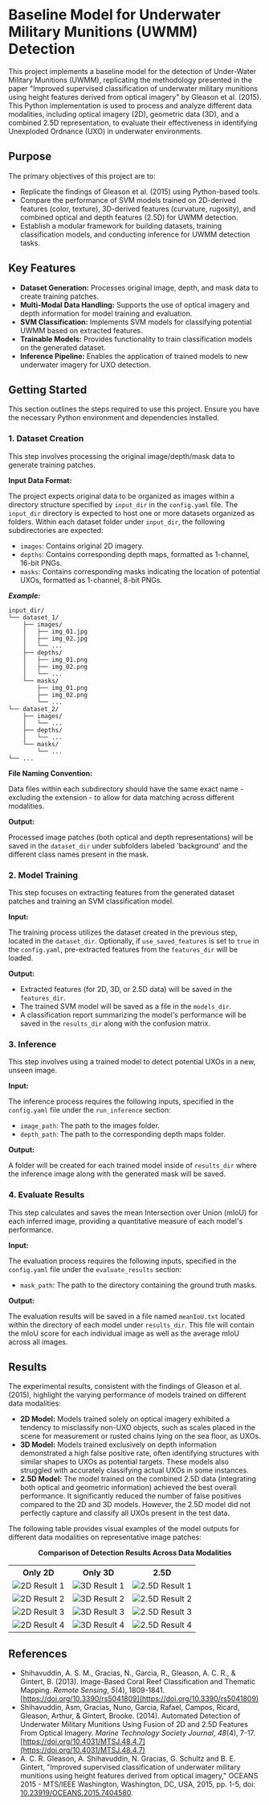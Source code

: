 # Baseline Model for Underwater Military Munitions (UWMM) Detection

This project implements a baseline model for the detection of Under-Water Military Munitions (UWMM), replicating the methodology presented in the paper "Improved supervised classification of underwater military munitions using height features derived from optical imagery" by Gleason et al. (2015). This Python implementation is used to process and analyze different data modalities, including optical imagery (2D), geometric data (3D), and a combined 2.5D representation, to evaluate their effectiveness in identifying Unexploded Ordnance (UXO) in underwater environments.

## Purpose

The primary objectives of this project are to:

* Replicate the findings of Gleason et al. (2015) using Python-based tools.
* Compare the performance of SVM models trained on 2D-derived features (color, texture), 3D-derived features (curvature, rugosity), and combined optical and depth features (2.5D) for UWMM detection.
* Establish a modular framework for building datasets, training classification models, and conducting inference for UWMM detection tasks.

## Key Features

* **Dataset Generation:** Processes original image, depth, and mask data to create training patches.
* **Multi-Modal Data Handling:** Supports the use of optical imagery and depth information for model training and evaluation.
* **SVM Classification:** Implements SVM models for classifying potential UWMM based on extracted features.
* **Trainable Models:** Provides functionality to train classification models on the generated dataset.
* **Inference Pipeline:** Enables the application of trained models to new underwater imagery for UXO detection.

## Getting Started

This section outlines the steps required to use this project. Ensure you have the necessary Python environment and dependencies installed.

### 1. Dataset Creation

This step involves processing the original image/depth/mask data to generate training patches.

**Input Data Format:**

The project expects original data to be organized as images within a directory structure specified by `input_dir` in the `config.yaml` file. The `input_dir` directory is expected to host one or more datasets organized as folders. Within each dataset folder under `input_dir`, the following subdirectories are expected:

* `images`: Contains original 2D imagery.
* `depths`: Contains corresponding depth maps, formatted as 1-channel, 16-bit PNGs.
* `masks`: Contains corresponding masks indicating the location of potential UXOs, formatted as 1-channel, 8-bit PNGs.

***Example:***

```
input_dir/
└── dataset_1/
    ├── images/
    │   ├── img_01.jpg
    │   ├── img_02.jpg
    │   └── ...
    ├── depths/
    │   ├── img_01.png
    │   ├── img_02.png
    │   └── ...
    └── masks/
        ├── img_01.png
        ├── img_02.png
        └── ...
└── dataset_2/
    ├── images/
    │   └── ...
    ├── depths/
    │   └── ...
    └── masks/
        └── ...
└── ...
```

**File Naming Convention:**

Data files within each subdirectory should have the same exact name - excluding the extension - to allow for data matching across different modalities.

**Output:**

Processed image patches (both optical and depth representations) will be saved in the `dataset_dir` under subfolders labeled 'background' and the different class names present in the mask.

### 2. Model Training

This step focuses on extracting features from the generated dataset patches and training an SVM classification model.

**Input:**

The training process utilizes the dataset created in the previous step, located in the `dataset_dir`. Optionally, if `use_saved_features` is set to `true` in the `config.yaml`, pre-extracted features from the `features_dir` will be loaded.

**Output:**

* Extracted features (for 2D, 3D, or 2.5D data) will be saved in the `features_dir`.
* The trained SVM model will be saved as a file in the `models_dir`.
* A classification report summarizing the model's performance will be saved in the `results_dir` along with the confusion matrix.

### 3. Inference

This step involves using a trained model to detect potential UXOs in a new, unseen image.

**Input:**

The inference process requires the following inputs, specified in the `config.yaml` file under the `run_inference` section:

* `image_path`: The path to the images folder.
* `depth_path`: The path to the corresponding depth maps folder.

**Output:**

A folder will be created for each trained model inside of `results_dir` where the inference image along with the generated mask will be saved.

### 4. Evaluate Results

This step calculates and saves the mean Intersection over Union (mIoU) for each inferred image, providing a quantitative measure of each model's performance.

**Input:**

The evaluation process requires the following inputs, specified in the `config.yaml` file under the `evaluate_results` section:

* `mask_path`: The path to the directory containing the ground truth masks.

**Output:**

The evaluation results will be saved in a file named `meanIoU.txt` located within the directory of each model under `results_dir`. This file will contain the mIoU score for each individual image as well as the average mIoU across all images.

## Results

The experimental results, consistent with the findings of Gleason et al. (2015), highlight the varying performance of models trained on different data modalities:

* **2D Model:** Models trained solely on optical imagery exhibited a tendency to misclassify non-UXO objects, such as scales placed in the scene for measurement or rusted chains lying on the sea floor, as UXOs.
* **3D Model:** Models trained exclusively on depth information demonstrated a high false positive rate, often identifying structures with similar shapes to UXOs as potential targets. These models also struggled with accurately classifying actual UXOs in some instances.
* **2.5D Model:** The model trained on the combined 2.5D data (integrating both optical and geometric information) achieved the best overall performance. It significantly reduced the number of false positives compared to the 2D and 3D models. However, the 2.5D model did not perfectly capture and classify all UXOs present in the test data.

The following table provides visual examples of the model outputs for different data modalities on representative image patches:

<p align="center">
  <strong>Comparison of Detection Results Across Data Modalities</strong>
</p>
<table style="width:100%; text-align: center;">
  <tr>
    <th style="text-align: center;">Only 2D</th>
    <th style="text-align: center;">Only 3D</th>
    <th style="text-align: center;">2.5D</th>
  </tr>
  <tr>
    <td><img src="assets/2D_plot1_r02_c05.jpg" alt="2D Result 1"></td>
    <td><img src="assets/3D_plot1_r02_c05.jpg" alt="3D Result 1"></td>
    <td><img src="assets/25D_plot1_r02_c05.jpg" alt="2.5D Result 1"></td>
  </tr>
 <tr>
    <td><img src="assets/2D_plot1_r03_c03.jpg" alt="2D Result 2"></td>
    <td><img src="assets/3D_plot1_r03_c03.jpg" alt="3D Result 2"></td>
    <td><img src="assets/25D_plot1_r03_c03.jpg" alt="2.5D Result 2"></td>
  </tr>
  <tr>
    <td><img src="assets/2D_plot3_r03_c05.jpg" alt="2D Result 3"></td>
    <td><img src="assets/3D_plot3_r03_c05.jpg" alt="3D Result 3"></td>
    <td><img src="assets/25D_plot3_r03_c05.jpg" alt="2.5D Result 3"></td>
  </tr>
  <tr>
    <td><img src="assets/2D_plot3_r04_c04.jpg" alt="2D Result 4"></td>
    <td><img src="assets/3D_plot3_r04_c04.jpg" alt="3D Result 4"></td>
    <td><img src="assets/25D_plot3_r04_c04.jpg" alt="2.5D Result 4"></td>
  </tr>
</table>

## References

* Shihavuddin, A. S. M., Gracias, N., Garcia, R., Gleason, A. C. R., & Gintert, B. (2013). Image-Based Coral Reef Classification and Thematic Mapping. *Remote Sensing*, *5*(4), 1809-1841. [https://doi.org/10.3390/rs5041809](https://doi.org/10.3390/rs5041809)
* Shihavuddin, Asm, Gracias, Nuno, Garcia, Rafael, Campos, Ricard, Gleason, Arthur, & Gintert, Brooke. (2014). Automated Detection of Underwater Military Munitions Using Fusion of 2D and 2.5D Features From Optical Imagery. *Marine Technology Society Journal*, *48*(4), 7-17. [https://doi.org/10.4031/MTSJ.48.4.7](https://doi.org/10.4031/MTSJ.48.4.7)
* A. C. R. Gleason, A. Shihavuddin, N. Gracias, G. Schultz and B. E. Gintert, "Improved supervised classification of underwater military munitions using height features derived from optical imagery," OCEANS 2015 - MTS/IEEE Washington, Washington, DC, USA, 2015, pp. 1-5, doi: [10.23919/OCEANS.2015.7404580](https://doi.org/10.23919/OCEANS.2015.7404580).
